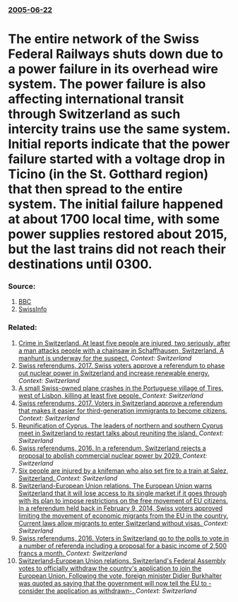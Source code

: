 ### [2005-06-22](/news/2005/06/22/index.md)

#  The entire network of the Swiss Federal Railways shuts down due to a power failure in its overhead wire system. The power failure is also affecting international transit through Switzerland as such intercity trains use the same system. Initial reports indicate that the power failure started with a voltage drop in Ticino (in the St. Gotthard region) that then spread to the entire system. The initial failure happened at about 1700 local time, with some power supplies restored about 2015, but the last trains did not reach their destinations until 0300. 




### Source:

1. [BBC](http://news.bbc.co.uk/2/hi/europe/4121072.stm)
2. [SwissInfo](http://www.swissinfo.org/sen/swissinfo.html?siteSect=106&sid=5891657&cKey=1119459101000)

### Related:

1. [Crime in Switzerland. At least five people are injured, two seriously, after a man attacks people with a chainsaw in Schaffhausen, Switzerland. A manhunt is underway for the suspect.](/news/2017/07/24/crime-in-switzerland-at-least-five-people-are-injured-two-seriously-after-a-man-attacks-people-with-a-chainsaw-in-schaffhausen-switzerla.md) _Context: Switzerland_
2. [Swiss referendums, 2017. Swiss voters approve a referendum to phase out nuclear power in Switzerland and increase renewable energy. ](/news/2017/05/21/swiss-referendums-2017-swiss-voters-approve-a-referendum-to-phase-out-nuclear-power-in-switzerland-and-increase-renewable-energy.md) _Context: Switzerland_
3. [A small Swiss-owned plane crashes in the Portuguese village of Tires, west of Lisbon, killing at least five people. ](/news/2017/04/17/a-small-swiss-owned-plane-crashes-in-the-portuguese-village-of-tires-west-of-lisbon-killing-at-least-five-people.md) _Context: Switzerland_
4. [Swiss referendums, 2017. Voters in Switzerland approve a referendum that makes it easier for third-generation immigrants to become citizens. ](/news/2017/02/12/swiss-referendums-2017-voters-in-switzerland-approve-a-referendum-that-makes-it-easier-for-third-generation-immigrants-to-become-citizens.md) _Context: Switzerland_
5. [Reunification of Cyprus. The leaders of northern and southern Cyprus meet in Switzerland to restart talks about reuniting the island. ](/news/2016/11/7/reunification-of-cyprus-the-leaders-of-northern-and-southern-cyprus-meet-in-switzerland-to-restart-talks-about-reuniting-the-island.md) _Context: Switzerland_
6. [Swiss referendums, 2016. In a referendum, Switzerland rejects a proposal to abolish commercial nuclear power by 2029. ](/news/2016/11/27/swiss-referendums-2016-in-a-referendum-switzerland-rejects-a-proposal-to-abolish-commercial-nuclear-power-by-2029.md) _Context: Switzerland_
7. [Six people are injured by a knifeman who also set fire to a train at Salez, Switzerland. ](/news/2016/08/13/six-people-are-injured-by-a-knifeman-who-also-set-fire-to-a-train-at-salez-switzerland.md) _Context: Switzerland_
8. [Switzerland-European Union relations. The European Union warns Switzerland that it will lose access to its single market if it goes through with its plan to impose restrictions on the free movement of EU citizens. In a referendum held back in February 9, 2014, Swiss voters approved limiting the movement of economic migrants from the EU in the country. Current laws allow migrants to enter Switzerland without visas. ](/news/2016/07/3/switzerland-european-union-relations-the-european-union-warns-switzerland-that-it-will-lose-access-to-its-single-market-if-it-goes-throug.md) _Context: Switzerland_
9. [Swiss referendums, 2016. Voters in Switzerland go to the polls to vote in a number of referenda including a proposal for a basic income of 2,500 francs a month. ](/news/2016/06/5/swiss-referendums-2016-voters-in-switzerland-go-to-the-polls-to-vote-in-a-number-of-referenda-including-a-proposal-for-a-basic-income-of-2.md) _Context: Switzerland_
10. [Switzerland-European Union relations. Switzerland's Federal Assembly votes to officially withdraw the country's application to join the European Union. Following the vote, foreign minister Didier Burkhalter was quoted as saying that the government will now tell the EU to -consider the application as withdrawn-. ](/news/2016/06/16/switzerland-european-union-relations-switzerland-s-federal-assembly-votes-to-officially-withdraw-the-country-s-application-to-join-the-eu.md) _Context: Switzerland_

